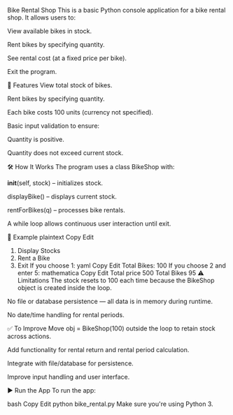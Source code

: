 Bike Rental Shop 
This is a basic Python console application for a bike rental shop. It allows users to:

View available bikes in stock.

Rent bikes by specifying quantity.

See rental cost (at a fixed price per bike).

Exit the program.

📁 Features
View total stock of bikes.

Rent bikes by specifying quantity.

Each bike costs 100 units (currency not specified).

Basic input validation to ensure:

Quantity is positive.

Quantity does not exceed current stock.

🛠 How It Works
The program uses a class BikeShop with:

__init__(self, stock) – initializes stock.

displayBike() – displays current stock.

rentForBikes(q) – processes bike rentals.

A while loop allows continuous user interaction until exit.

🧪 Example
plaintext
Copy
Edit
1) Display Stocks
2) Rent a Bike
3) Exit 
If you choose 1:
yaml
Copy
Edit
Total Bikes: 100
If you choose 2 and enter 5:
mathematica
Copy
Edit
Total price 500
Total Bikes 95
⚠️ Limitations
The stock resets to 100 each time because the BikeShop object is created inside the loop.

No file or database persistence — all data is in memory during runtime.

No date/time handling for rental periods.

✅ To Improve
Move obj = BikeShop(100) outside the loop to retain stock across actions.

Add functionality for rental return and rental period calculation.

Integrate with file/database for persistence.

Improve input handling and user interface.

▶️ Run the App
To run the app:

bash
Copy
Edit
python bike_rental.py
Make sure you're using Python 3.
